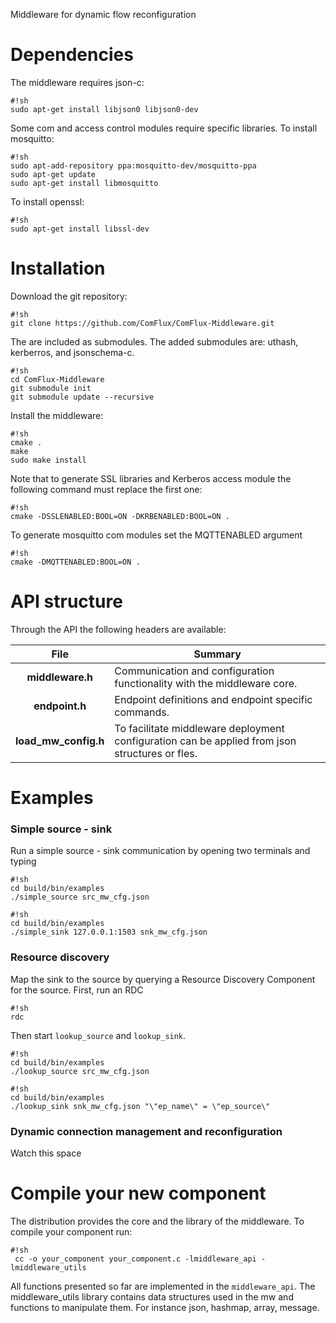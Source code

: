 Middleware for dynamic flow reconfiguration

# Dependencies 

The middleware requires json-c:

```
#!sh
sudo apt-get install libjson0 libjson0-dev

```

Some com and access control modules require specific libraries. To install mosquitto:

```
#!sh
sudo apt-add-repository ppa:mosquitto-dev/mosquitto-ppa
sudo apt-get update
sudo apt-get install libmosquitto

```

To install openssl:

```
#!sh
sudo apt-get install libssl-dev

```

# Installation

Download the git repository:

```
#!sh
git clone https://github.com/ComFlux/ComFlux-Middleware.git
```
 
The are included as submodules. The  added submodules are: uthash, kerberros, and jsonschema-c. 

```
#!sh
cd ComFlux-Middleware
git submodule init
git submodule update --recursive

```

Install the middleware:

```
#!sh
cmake .
make
sudo make install

```

Note that to generate SSL libraries and Kerberos access module the following command must replace the first one:

```
#!sh
cmake -DSSLENABLED:BOOL=ON -DKRBENABLED:BOOL=ON .

```

To generate mosquitto com modules set the MQTTENABLED argument

```
#!sh
cmake -DMQTTENABLED:BOOL=ON .

```

# API structure
Through the API the following headers are available:

| File  | Summary |
| :---: | ---     |
| **middleware.h** | Communication and configuration functionality with the middleware core. |
| **endpoint.h** | Endpoint definitions and endpoint specific commands. |
| **load_mw_config.h** | To facilitate middleware deployment configuration can be applied from json structures or fles. |


# Examples

### Simple source - sink
Run a simple source - sink communication by opening two terminals and typing

```
#!sh
cd build/bin/examples
./simple_source src_mw_cfg.json

```

```
#!sh
cd build/bin/examples
./simple_sink 127.0.0.1:1503 snk_mw_cfg.json

```

### Resource discovery

Map the sink to the source by querying a Resource Discovery Component for the source. First, run an RDC
```
#!sh
rdc

```

Then start `lookup_source` and `lookup_sink`.
```
#!sh
cd build/bin/examples
./lookup_source src_mw_cfg.json

```

```
#!sh
cd build/bin/examples
./lookup_sink snk_mw_cfg.json "\"ep_name\" = \"ep_source\"

```

### Dynamic connection management and reconfiguration

Watch this space

# Compile your new component
The distribution provides the core and the library of the middleware. To compile your component run:

```
#!sh
 cc -o your_component your_component.c -lmiddleware_api -lmiddleware_utils

```

All functions presented so far are implemented in the `middleware_api`. The middleware_utils library contains data structures used in the mw and functions to manipulate them. For instance json, hashmap, array, message.
